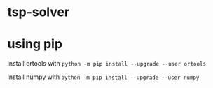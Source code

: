 # tsp-solver

# using pip
Install ortools with ```python -m pip install --upgrade --user ortools```

Install numpy with ```python -m pip install --upgrade --user numpy```
